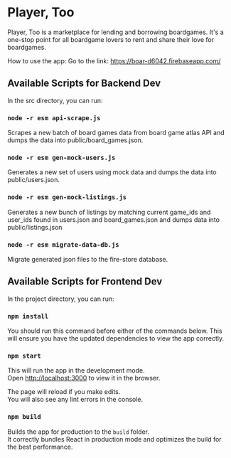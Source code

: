 # Player, Too
Player, Too is a marketplace for lending and borrowing boardgames. It's a one-stop point for all boardgame lovers to rent and share their love for boardgames.

How to use the app:
Go to the link: https://boar-d6042.firebaseapp.com/ 

## Available Scripts for Backend Dev

In the src directory, you can run:
### `node -r esm api-scrape.js`

Scrapes a new batch of board games data from board game atlas API and dumps the data into public/board_games.json.

### `node -r esm gen-mock-users.js`

Generates a new set of users using mock data and dumps the data into public/users.json.

### `node -r esm gen-mock-listings.js`

Generates a new bunch of listings by matching current game_ids and user_ids found in users.json and board_games.json and dumps data into public/listings.json

### `node -r esm migrate-data-db.js`

Migrate generated json files to the fire-store database.

## Available Scripts for Frontend Dev

In the project directory, you can run:

### `npm install`

You should run this command before either of the commands below. 
This will ensure you have the updated dependencies to view the app correctly. 

### `npm start`

This will run the app in the development mode.<br />
Open [http://localhost:3000](http://localhost:3000) to view it in the browser.

The page will reload if you make edits.<br />
You will also see any lint errors in the console.

### `npm build`

Builds the app for production to the `build` folder.<br />
It correctly bundles React in production mode and optimizes the build for the best performance.
